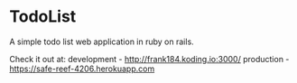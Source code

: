 # TodoList
 A simple todo list web application in ruby on rails.
 
 Check it out at: 
 development - http://frank184.koding.io:3000/
 production  - https://safe-reef-4206.herokuapp.com
